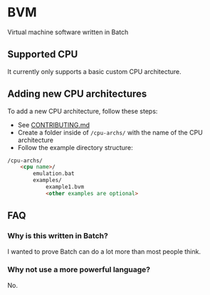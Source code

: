 # BVM

Virtual machine software written in Batch

## Supported CPU

It currently only supports a basic custom CPU architecture.

## Adding new CPU architectures

To add a new CPU architecture, follow these steps:

* See [CONTRIBUTING.md](./CONTRIBUTING.md)
* Create a folder inside of `/cpu-archs/` with the name of the CPU architecture
* Follow the example directory structure:

```markdown
/cpu-archs/
    <cpu name>/
        emulation.bat
        examples/
            example1.bvm
            <other examples are optional>
```

## FAQ

### Why is this written in Batch?

I wanted to prove Batch can do a lot more than most people think.

### Why not use a more powerful language?

No.
